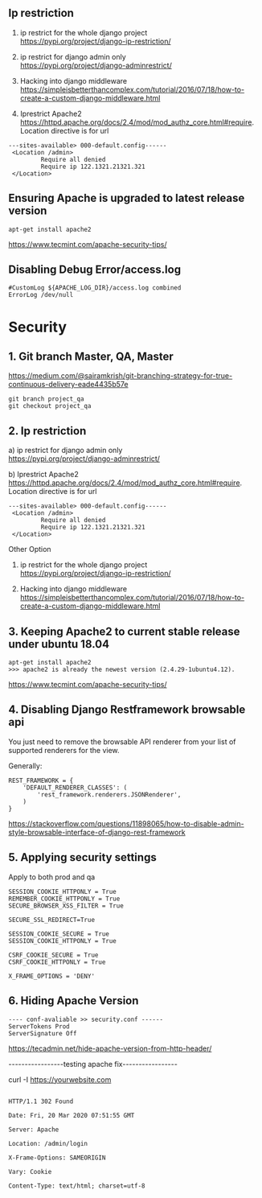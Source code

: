 
## Ip restriction 

1) ip restrict for the whole django project   
https://pypi.org/project/django-ip-restriction/   
   
2) ip restrict for django admin only  
https://pypi.org/project/django-adminrestrict/  
  
3) Hacking into django middleware 
https://simpleisbetterthancomplex.com/tutorial/2016/07/18/how-to-create-a-custom-django-middleware.html

4) Iprestrict Apache2 
https://httpd.apache.org/docs/2.4/mod/mod_authz_core.html#require. 
Location directive is for url  
```
---sites-available> 000-default.config------
 <Location /admin>
         Require all denied
         Require ip 122.1321.21321.321
 </Location>
```
## Ensuring Apache is upgraded to latest release version 

```
apt-get install apache2
```

 https://www.tecmint.com/apache-security-tips/


 ## Disabling Debug Error/access.log 
```
#CustomLog ${APACHE_LOG_DIR}/access.log combined
ErrorLog /dev/null
```

# Security 
## 1. Git branch Master, QA, Master
https://medium.com/@sairamkrish/git-branching-strategy-for-true-continuous-delivery-eade4435b57e
```
git branch project_qa
git checkout project_qa
```
## 2. Ip restriction 
a) ip restrict for django admin only  
https://pypi.org/project/django-adminrestrict/  

b) Iprestrict Apache2 
https://httpd.apache.org/docs/2.4/mod/mod_authz_core.html#require. 
Location directive is for url  
```
---sites-available> 000-default.config------
 <Location /admin>
         Require all denied
         Require ip 122.1321.21321.321
 </Location>
```
Other Option
1) ip restrict for the whole django project   
https://pypi.org/project/django-ip-restriction/   
   
2) Hacking into django middleware 
https://simpleisbetterthancomplex.com/tutorial/2016/07/18/how-to-create-a-custom-django-middleware.html

## 3. Keeping Apache2 to current stable release under ubuntu 18.04
```
apt-get install apache2
>>> apache2 is already the newest version (2.4.29-1ubuntu4.12).
```

 https://www.tecmint.com/apache-security-tips/
 
## 4. Disabling Django Restframework browsable api 
You just need to remove the browsable API renderer from your list of supported renderers for the view.

Generally:
```
REST_FRAMEWORK = {
    'DEFAULT_RENDERER_CLASSES': (
        'rest_framework.renderers.JSONRenderer',
    )
}
```
https://stackoverflow.com/questions/11898065/how-to-disable-admin-style-browsable-interface-of-django-rest-framework

## 5. Applying security settings
Apply to both prod and qa 
```
SESSION_COOKIE_HTTPONLY = True
REMEMBER_COOKIE_HTTPONLY = True
SECURE_BROWSER_XSS_FILTER = True

SECURE_SSL_REDIRECT=True

SESSION_COOKIE_SECURE = True
SESSION_COOKIE_HTTPONLY = True

CSRF_COOKIE_SECURE = True
CSRF_COOKIE_HTTPONLY = True

X_FRAME_OPTIONS = 'DENY'
```

 ## 6. Hiding Apache Version  
 ```
 ---- conf-avaliable >> security.conf ------
 ServerTokens Prod
 ServerSignature Off
 ```
 https://tecadmin.net/hide-apache-version-from-http-header/
 
 -----------------testing apache fix-----------------
 
 curl -I  https://yourwebsite.com

```

HTTP/1.1 302 Found

Date: Fri, 20 Mar 2020 07:51:55 GMT

Server: Apache

Location: /admin/login

X-Frame-Options: SAMEORIGIN

Vary: Cookie

Content-Type: text/html; charset=utf-8
```

